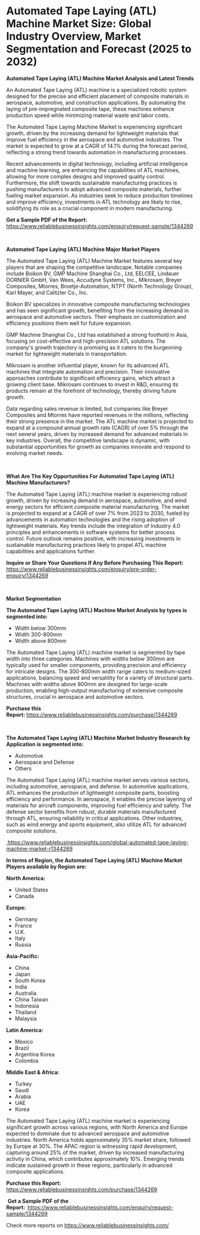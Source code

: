 <p><h1>Automated Tape Laying (ATL) Machine Market Size: Global Industry Overview, Market Segmentation and Forecast (2025 to 2032)</h1></p><p><strong>Automated Tape Laying (ATL) Machine Market Analysis and Latest Trends</strong></p>
<p><p>An Automated Tape Laying (ATL) machine is a specialized robotic system designed for the precise and efficient placement of composite materials in aerospace, automotive, and construction applications. By automating the laying of pre-impregnated composite tape, these machines enhance production speed while minimizing material waste and labor costs. </p><p>The Automated Tape Laying Machine Market is experiencing significant growth, driven by the increasing demand for lightweight materials that improve fuel efficiency in the aerospace and automotive industries. The market is expected to grow at a CAGR of 14.1% during the forecast period, reflecting a strong trend towards automation in manufacturing processes. </p><p>Recent advancements in digital technology, including artificial intelligence and machine learning, are enhancing the capabilities of ATL machines, allowing for more complex designs and improved quality control. Furthermore, the shift towards sustainable manufacturing practices is pushing manufacturers to adopt advanced composite materials, further fueling market expansion. As industries seek to reduce production timelines and improve efficiency, investments in ATL technology are likely to rise, solidifying its role as a crucial component in modern manufacturing.</p></p>
<p><strong>Get a Sample PDF of the Report:&nbsp;</strong> <a href="https://www.reliablebusinessinsights.com/enquiry/request-sample/1344269?utm_campaign=1789&utm_medium=2&utm_source=Github&utm_content=ia&utm_term=11042025&utm_id=automated-tape-laying-atl-machine">https://www.reliablebusinessinsights.com/enquiry/request-sample/1344269</a></p>
<p>&nbsp;</p>
<p><strong>Automated Tape Laying (ATL) Machine Major Market Players</strong></p>
<p><p>The Automated Tape Laying (ATL) Machine Market features several key players that are shaping the competitive landscape. Notable companies include Boikon BV, GMP Machine Shanghai Co., Ltd, EELCEE, Lindauer DORNIER GmbH, Van Wees, Accudyne Systems, Inc., Mikrosam, Breyer Composites, Mtorres, Broetje-Automation, NTPT (North Technology Group), Karl Mayer, and Calitzler Co., Inc.</p><p>Boikon BV specializes in innovative composite manufacturing technologies and has seen significant growth, benefiting from the increasing demand in aerospace and automotive sectors. Their emphasis on customization and efficiency positions them well for future expansion.</p><p>GMP Machine Shanghai Co., Ltd has established a strong foothold in Asia, focusing on cost-effective and high-precision ATL solutions. The company's growth trajectory is promising as it caters to the burgeoning market for lightweight materials in transportation.</p><p>Mikrosam is another influential player, known for its advanced ATL machines that integrate automation and precision. Their innovative approaches contribute to significant efficiency gains, which attract a growing client base. Mikrosam continues to invest in R&D, ensuring its products remain at the forefront of technology, thereby driving future growth.</p><p>Data regarding sales revenue is limited, but companies like Breyer Composites and Mtorres have reported revenues in the millions, reflecting their strong presence in the market. The ATL machine market is projected to expand at a compound annual growth rate (CAGR) of over 5% through the next several years, driven by increased demand for advanced materials in key industries. Overall, the competitive landscape is dynamic, with substantial opportunities for growth as companies innovate and respond to evolving market needs.</p></p>
<p>&nbsp;</p>
<p><strong>What Are The Key Opportunities For Automated Tape Laying (ATL) Machine Manufacturers?</strong></p>
<p><p>The Automated Tape Laying (ATL) machine market is experiencing robust growth, driven by increasing demand in aerospace, automotive, and wind energy sectors for efficient composite material manufacturing. The market is projected to expand at a CAGR of over 7% from 2023 to 2030, fueled by advancements in automation technologies and the rising adoption of lightweight materials. Key trends include the integration of Industry 4.0 principles and enhancements in software systems for better process control. Future outlook remains positive, with increasing investments in sustainable manufacturing practices likely to propel ATL machine capabilities and applications further.</p></p>
<p><strong>Inquire or Share Your Questions If Any Before Purchasing This Report:</strong> <a href="https://www.reliablebusinessinsights.com/enquiry/pre-order-enquiry/1344269?utm_campaign=1789&utm_medium=2&utm_source=Github&utm_content=ia&utm_term=11042025&utm_id=automated-tape-laying-atl-machine">https://www.reliablebusinessinsights.com/enquiry/pre-order-enquiry/1344269</a></p>
<p>&nbsp;</p>
<p><strong>Market Segmentation</strong></p>
<p><strong>The Automated Tape Laying (ATL) Machine Market Analysis by types is segmented into:</strong></p>
<p><ul><li>Width below 300mm</li><li>Width 300-800mm</li><li>Width above 800mm</li></ul></p>
<p><p>The Automated Tape Laying (ATL) machine market is segmented by tape width into three categories. Machines with widths below 300mm are typically used for smaller components, providing precision and efficiency for intricate designs. The 300-800mm width range caters to medium-sized applications, balancing speed and versatility for a variety of structural parts. Machines with widths above 800mm are designed for large-scale production, enabling high-output manufacturing of extensive composite structures, crucial in aerospace and automotive sectors.</p></p>
<p><strong>Purchase this Report:&nbsp;</strong><a href="https://www.reliablebusinessinsights.com/purchase/1344269?utm_campaign=1789&utm_medium=2&utm_source=Github&utm_content=ia&utm_term=11042025&utm_id=automated-tape-laying-atl-machine">https://www.reliablebusinessinsights.com/purchase/1344269</a></p>
<p>&nbsp;</p>
<p><strong>The Automated Tape Laying (ATL) Machine Market Industry Research by Application is segmented into:</strong></p>
<p><ul><li>Automotive</li><li>Aerospace and Defense</li><li>Others</li></ul></p>
<p><p>The Automated Tape Laying (ATL) machine market serves various sectors, including automotive, aerospace, and defense. In automotive applications, ATL enhances the production of lightweight composite parts, boosting efficiency and performance. In aerospace, it enables the precise layering of materials for aircraft components, improving fuel efficiency and safety. The defense sector benefits from robust, durable materials manufactured through ATL, ensuring reliability in critical applications. Other industries, such as wind energy and sports equipment, also utilize ATL for advanced composite solutions.</p></p>
<p><a href="https://www.reliablebusinessinsights.com/global-automated-tape-laying-machine-market-r1344269?utm_campaign=1789&utm_medium=2&utm_source=Github&utm_content=ia&utm_term=11042025&utm_id=automated-tape-laying-atl-machine">&nbsp;https://www.reliablebusinessinsights.com/global-automated-tape-laying-machine-market-r1344269</a></p>
<p><strong>In terms of Region, the Automated Tape Laying (ATL) Machine Market Players available by Region are:</strong></p>
<p>
    <p> <strong> North America: </strong>
        <ul>
            <li>United States</li>
            <li>Canada</li>
        </ul>
        </p> 
    <p> <strong> Europe: </strong>
        <ul>
            <li>Germany</li>
            <li>France</li>
            <li>U.K.</li>
            <li>Italy</li>
            <li>Russia</li>
        </ul>
        </p> 
    <p> <strong> Asia-Pacific: </strong>
        <ul>
            <li>China</li>
            <li>Japan</li>
            <li>South Korea</li>
            <li>India</li>
            <li>Australia</li>
            <li>China Taiwan</li>
            <li>Indonesia</li>
            <li>Thailand</li>
            <li>Malaysia</li>
        </ul>
        </p> 
    <p> <strong> Latin America: </strong>
        <ul>
            <li>Mexico</li>
            <li>Brazil</li>
            <li>Argentina Korea</li>
            <li>Colombia</li>
        </ul>
        </p> 
    <p> <strong> Middle East & Africa: </strong>
        <ul>
            <li>Turkey</li>
            <li>Saudi</li>
            <li>Arabia</li>
            <li>UAE</li>
            <li>Korea</li>
        </ul>
    </p>
    </p>
<p><p>The Automated Tape Laying (ATL) machine market is experiencing significant growth across various regions, with North America and Europe expected to dominate due to advanced aerospace and automotive industries. North America holds approximately 35% market share, followed by Europe at 30%. The APAC region is witnessing rapid development, capturing around 25% of the market, driven by increased manufacturing activity in China, which contributes approximately 10%. Emerging trends indicate sustained growth in these regions, particularly in advanced composite applications.</p></p>
<p><strong>Purchase this Report: </strong><a href="https://www.reliablebusinessinsights.com/purchase/1344269?utm_campaign=1789&utm_medium=2&utm_source=Github&utm_content=ia&utm_term=11042025&utm_id=automated-tape-laying-atl-machine">https://www.reliablebusinessinsights.com/purchase/1344269</a></p>
<p>&nbsp;<strong>Get a Sample PDF of the Report:&nbsp;&nbsp;</strong><a href="https://www.reliablebusinessinsights.com/enquiry/request-sample/1344269?utm_campaign=1789&utm_medium=2&utm_source=Github&utm_content=ia&utm_term=11042025&utm_id=automated-tape-laying-atl-machine">https://www.reliablebusinessinsights.com/enquiry/request-sample/1344269</a></p>
<p><strong></strong></p>
<p>Check more reports on <a href="https://www.reliablebusinessinsights.com/?utm_campaign=1789&utm_medium=2&utm_source=Github&utm_content=ia&utm_term=11042025&utm_id=automated-tape-laying-atl-machine">https://www.reliablebusinessinsights.com/</a></p>